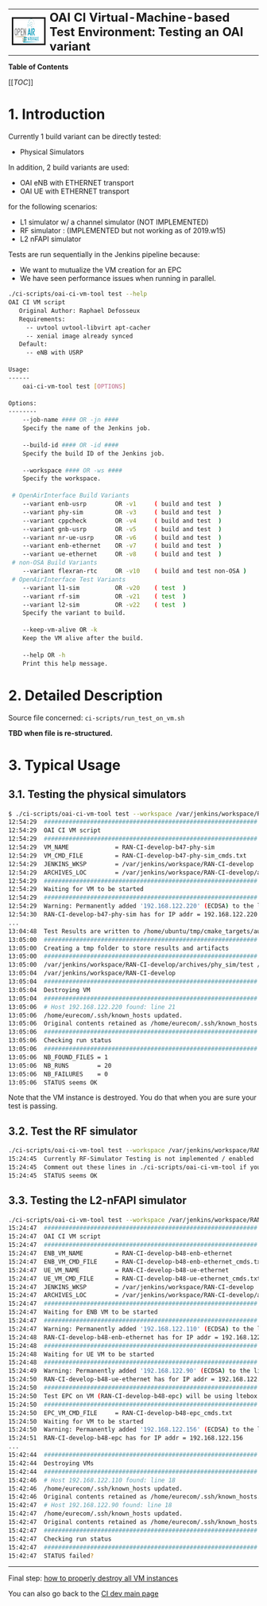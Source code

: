 <table style="border-collapse: collapse; border: none;">
  <tr style="border-collapse: collapse; border: none;">
    <td style="border-collapse: collapse; border: none;">
      <a href="http://www.openairinterface.org/">
         <img src="../../doc/images/oai_final_logo.png" alt="" border=3 height=50 width=150>
         </img>
      </a>
    </td>
    <td style="border-collapse: collapse; border: none; vertical-align: center;">
      <b><font size = "5">OAI CI Virtual-Machine-based Test Environment: Testing an OAI variant</font></b>
    </td>
  </tr>
</table>

**Table of Contents**

[[_TOC_]]

# 1. Introduction #

Currently 1 build variant can be directly tested:

*  Physical Simulators

In addition, 2 build variants are used:

*  OAI eNB with ETHERNET transport
*  OAI UE with ETHERNET transport

for the following scenarios:

*  L1 simulator w/ a channel simulator (NOT IMPLEMENTED)
*  RF simulator : (IMPLEMENTED but not working as of 2019.w15)
*  L2 nFAPI simulator

Tests are run sequentially in the Jenkins pipeline because:

*  We want to mutualize the VM creation for an EPC
*  We have seen performance issues when running in parallel.


```bash
./ci-scripts/oai-ci-vm-tool test --help
OAI CI VM script
   Original Author: Raphael Defosseux
   Requirements:
     -- uvtool uvtool-libvirt apt-cacher
     -- xenial image already synced
   Default:
     -- eNB with USRP

Usage:
------
    oai-ci-vm-tool test [OPTIONS]

Options:
--------
    --job-name #### OR -jn ####
    Specify the name of the Jenkins job.

    --build-id #### OR -id ####
    Specify the build ID of the Jenkins job.

    --workspace #### OR -ws ####
    Specify the workspace.

 # OpenAirInterface Build Variants
    --variant enb-usrp        OR -v1     ( build and test  )
    --variant phy-sim         OR -v3     ( build and test  )
    --variant cppcheck        OR -v4     ( build and test  )
    --variant gnb-usrp        OR -v5     ( build and test  )
    --variant nr-ue-usrp      OR -v6     ( build and test  )
    --variant enb-ethernet    OR -v7     ( build and test  )
    --variant ue-ethernet     OR -v8     ( build and test  )
 # non-OSA Build Variants
    --variant flexran-rtc     OR -v10    ( build and test non-OSA )
 # OpenAirInterface Test Variants
    --variant l1-sim          OR -v20    ( test  )
    --variant rf-sim          OR -v21    ( test  )
    --variant l2-sim          OR -v22    ( test  )
    Specify the variant to build.

    --keep-vm-alive OR -k
    Keep the VM alive after the build.

    --help OR -h
    Print this help message.
```

# 2. Detailed Description #

Source file concerned: `ci-scripts/run_test_on_vm.sh`

**TBD when file is re-structured.**

# 3. Typical Usage #

## 3.1. Testing the physical simulators ##

```bash
$ ./ci-scripts/oai-ci-vm-tool test --workspace /var/jenkins/workspace/RAN-CI-develop --variant phy-sim --job-name RAN-CI-develop --build-id 47
12:54:29  ############################################################
12:54:29  OAI CI VM script
12:54:29  ############################################################
12:54:29  VM_NAME             = RAN-CI-develop-b47-phy-sim
12:54:29  VM_CMD_FILE         = RAN-CI-develop-b47-phy-sim_cmds.txt
12:54:29  JENKINS_WKSP        = /var/jenkins/workspace/RAN-CI-develop
12:54:29  ARCHIVES_LOC        = /var/jenkins/workspace/RAN-CI-develop/archives/phy_sim/test
12:54:29  ############################################################
12:54:29  Waiting for VM to be started
12:54:29  ############################################################
12:54:29  Warning: Permanently added '192.168.122.220' (ECDSA) to the list of known hosts.
12:54:30  RAN-CI-develop-b47-phy-sim has for IP addr = 192.168.122.220
...
13:04:48  Test Results are written to /home/ubuntu/tmp/cmake_targets/autotests/log/results_autotests.xml
13:05:00  ############################################################
13:05:00  Creating a tmp folder to store results and artifacts
13:05:00  ############################################################
13:05:00  /var/jenkins/workspace/RAN-CI-develop/archives/phy_sim/test /var/jenkins/workspace/RAN-CI-develop
13:05:04  /var/jenkins/workspace/RAN-CI-develop
13:05:04  ############################################################
13:05:04  Destroying VM
13:05:04  ############################################################
13:05:06  # Host 192.168.122.220 found: line 21
13:05:06  /home/eurecom/.ssh/known_hosts updated.
13:05:06  Original contents retained as /home/eurecom/.ssh/known_hosts.old
13:05:06  ############################################################
13:05:06  Checking run status
13:05:06  ############################################################
13:05:06  NB_FOUND_FILES = 1
13:05:06  NB_RUNS        = 20
13:05:06  NB_FAILURES    = 0
13:05:06  STATUS seems OK
```

Note that the VM instance is destroyed. You do that when you are sure your test is passing.

## 3.2. Test the RF simulator ##

```bash
./ci-scripts/oai-ci-vm-tool test --workspace /var/jenkins/workspace/RAN-CI-develop --variant rf-sim --job-name RAN-CI-develop --build-id 48 --keep-vm-alive
15:24:45  Currently RF-Simulator Testing is not implemented / enabled
15:24:45  Comment out these lines in ./ci-scripts/oai-ci-vm-tool if you want to run it
15:24:45  STATUS seems OK
```

## 3.3. Testing the L2-nFAPI simulator

```bash
./ci-scripts/oai-ci-vm-tool test --workspace /var/jenkins/workspace/RAN-CI-develop --variant l2-sim --job-name RAN-CI-develop --build-id 48
15:24:47  ############################################################
15:24:47  OAI CI VM script
15:24:47  ############################################################
15:24:47  ENB_VM_NAME         = RAN-CI-develop-b48-enb-ethernet
15:24:47  ENB_VM_CMD_FILE     = RAN-CI-develop-b48-enb-ethernet_cmds.txt
15:24:47  UE_VM_NAME          = RAN-CI-develop-b48-ue-ethernet
15:24:47  UE_VM_CMD_FILE      = RAN-CI-develop-b48-ue-ethernet_cmds.txt
15:24:47  JENKINS_WKSP        = /var/jenkins/workspace/RAN-CI-develop
15:24:47  ARCHIVES_LOC        = /var/jenkins/workspace/RAN-CI-develop/archives/l2_sim/test
15:24:47  ############################################################
15:24:47  Waiting for ENB VM to be started
15:24:47  ############################################################
15:24:47  Warning: Permanently added '192.168.122.110' (ECDSA) to the list of known hosts.
15:24:48  RAN-CI-develop-b48-enb-ethernet has for IP addr = 192.168.122.110
15:24:48  ############################################################
15:24:48  Waiting for UE VM to be started
15:24:48  ############################################################
15:24:49  Warning: Permanently added '192.168.122.90' (ECDSA) to the list of known hosts.
15:24:50  RAN-CI-develop-b48-ue-ethernet has for IP addr = 192.168.122.90
15:24:50  ############################################################
15:24:50  Test EPC on VM (RAN-CI-develop-b48-epc) will be using ltebox
15:24:50  ############################################################
15:24:50  EPC_VM_CMD_FILE     = RAN-CI-develop-b48-epc_cmds.txt
15:24:50  Waiting for VM to be started
15:24:50  Warning: Permanently added '192.168.122.156' (ECDSA) to the list of known hosts.
15:24:51  RAN-CI-develop-b48-epc has for IP addr = 192.168.122.156
...
15:42:44  ############################################################
15:42:44  Destroying VMs
15:42:44  ############################################################
15:42:46  # Host 192.168.122.110 found: line 18
15:42:46  /home/eurecom/.ssh/known_hosts updated.
15:42:46  Original contents retained as /home/eurecom/.ssh/known_hosts.old
15:42:47  # Host 192.168.122.90 found: line 18
15:42:47  /home/eurecom/.ssh/known_hosts updated.
15:42:47  Original contents retained as /home/eurecom/.ssh/known_hosts.old
15:42:47  ############################################################
15:42:47  Checking run status
15:42:47  ############################################################
15:42:47  STATUS failed?
```
---

Final step: [how to properly destroy all VM instances](./vm_based_simulator_destroy.md)

You can also go back to the [CI dev main page](./ci_dev_home.md)

